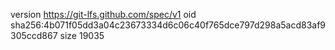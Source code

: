 version https://git-lfs.github.com/spec/v1
oid sha256:4b071f05dd3a04c23673334d6c06c40f765dce797d298a5acd83af9305ccd867
size 19035

